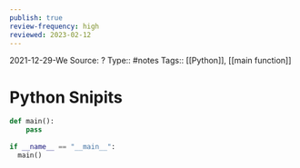 ```yaml
---
publish: true
review-frequency: high
reviewed: 2023-02-12
---
```

2021-12-29-We
Source: ?
Type:: #notes
Tags:: [[Python]], [[main function]]

# Python Snipits
```python
def main():
	pass
	
if __name__ == "__main__":
  main()
```